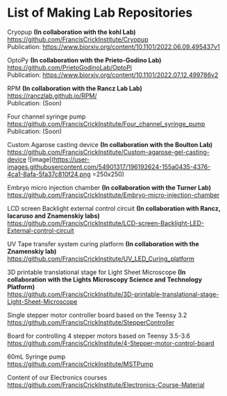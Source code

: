 # List of Making Lab Repositories

Cryopup **(In collaboration with the kohl Lab)**\
https://github.com/FrancisCrickInstitute/Cryopup \
Publication: https://www.biorxiv.org/content/10.1101/2022.06.09.495437v1

OptoPy **(In collaboration with the Prieto-Godino Lab)**\
https://github.com/PrietoGodinoLab/OptoPi \
Publication: https://www.biorxiv.org/content/10.1101/2022.07.12.499786v2

RPM **(In collaboration with the Rancz Lab Lab)**\
https://ranczlab.github.io/RPM/ \
Publication: (Soon)

Four channel syringe pump\
https://github.com/FrancisCrickInstitute/Four_channel_syringe_pump \
Publication: (Soon)

Custom Agarose casting device **(In collaboration with the Boulton Lab)**\
https://github.com/FrancisCrickInstitute/Custom-agarose-gel-casting-device 
![image](https://user-images.githubusercontent.com/54901317/196192624-155a0435-4376-4ca1-8afa-5fa37c810f24.png =250x250)

Embryo micro injection chamber **(In collaboration with the Turner Lab)**\
https://github.com/FrancisCrickInstitute/Embryo-micro-injection-chamber 

LCD screen Backlight external control circuit **(In collaboration with Rancz, Iacaruso and Znamenskiy labs)**\
https://github.com/FrancisCrickInstitute/LCD-screen-Backlight-LED-External-control-circuit 

UV Tape transfer system curing platform **(In collaboration with the Znamenskiy lab)**\
https://github.com/FrancisCrickInstitute/UV_LED_Curing_platform 

3D printable translational stage for Light Sheet Microscope **(In collaboration with the Lights Microscopy Science and Technology Platform)**\
https://github.com/FrancisCrickInstitute/3D-printable-translational-stage-Light-Sheet-Microscope 

Single stepper motor controller board based on the Teensy 3.2\
https://github.com/FrancisCrickInstitute/StepperController 

Board for controlling 4 stepper motors based on Teensy 3.5-3.6\
https://github.com/FrancisCrickInstitute/4-Stepper-motor-control-board 

60mL Syringe pump\
https://github.com/FrancisCrickInstitute/MSTPump 

Content of our Electronics courses\
https://github.com/FrancisCrickInstitute/Electronics-Course-Material 
